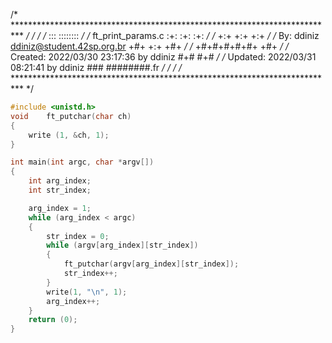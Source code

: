 /* ************************************************************************** */
/*                                                                            */
/*                                                        :::      ::::::::   */
/*   ft_print_params.c                                  :+:      :+:    :+:   */
/*                                                    +:+ +:+         +:+     */
/*   By: ddiniz <ddiniz@student.42sp.org.br>        +#+  +:+       +#+        */
/*                                                +#+#+#+#+#+   +#+           */
/*   Created: 2022/03/30 23:17:36 by ddiniz            #+#    #+#             */
/*   Updated: 2022/03/31 08:21:41 by ddiniz           ###   ########.fr       */
/*                                                                            */
/* ************************************************************************** */

```c
#include <unistd.h>
void	ft_putchar(char ch)
{
	write (1, &ch, 1);
}

int	main(int argc, char *argv[])
{
	int	arg_index;
	int	str_index;

	arg_index = 1;
	while (arg_index < argc)
	{
		str_index = 0;
		while (argv[arg_index][str_index])
		{
			ft_putchar(argv[arg_index][str_index]);
			str_index++;
		}
		write(1, "\n", 1);
		arg_index++;
	}
	return (0);
}
```
